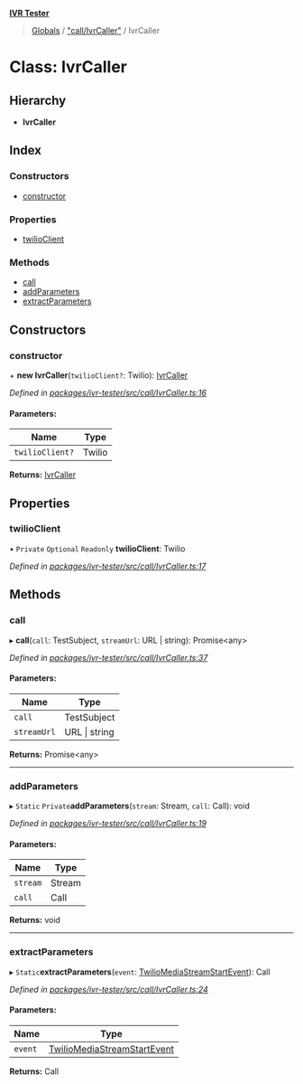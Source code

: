 **[IVR Tester](../README.md)**

> [Globals](../README.md) / ["call/IvrCaller"](../modules/_call_ivrcaller_.md) / IvrCaller

# Class: IvrCaller

## Hierarchy

* **IvrCaller**

## Index

### Constructors

* [constructor](_call_ivrcaller_.ivrcaller.md#constructor)

### Properties

* [twilioClient](_call_ivrcaller_.ivrcaller.md#twilioclient)

### Methods

* [call](_call_ivrcaller_.ivrcaller.md#call)
* [addParameters](_call_ivrcaller_.ivrcaller.md#addparameters)
* [extractParameters](_call_ivrcaller_.ivrcaller.md#extractparameters)

## Constructors

### constructor

\+ **new IvrCaller**(`twilioClient?`: Twilio): [IvrCaller](_call_ivrcaller_.ivrcaller.md)

*Defined in [packages/ivr-tester/src/call/IvrCaller.ts:16](https://github.com/SketchingDev/ivr-tester/blob/dbcb3f7/packages/ivr-tester/src/call/IvrCaller.ts#L16)*

#### Parameters:

Name | Type |
------ | ------ |
`twilioClient?` | Twilio |

**Returns:** [IvrCaller](_call_ivrcaller_.ivrcaller.md)

## Properties

### twilioClient

• `Private` `Optional` `Readonly` **twilioClient**: Twilio

*Defined in [packages/ivr-tester/src/call/IvrCaller.ts:17](https://github.com/SketchingDev/ivr-tester/blob/dbcb3f7/packages/ivr-tester/src/call/IvrCaller.ts#L17)*

## Methods

### call

▸ **call**(`call`: TestSubject, `streamUrl`: URL \| string): Promise\<any>

*Defined in [packages/ivr-tester/src/call/IvrCaller.ts:37](https://github.com/SketchingDev/ivr-tester/blob/dbcb3f7/packages/ivr-tester/src/call/IvrCaller.ts#L37)*

#### Parameters:

Name | Type |
------ | ------ |
`call` | TestSubject |
`streamUrl` | URL \| string |

**Returns:** Promise\<any>

___

### addParameters

▸ `Static` `Private`**addParameters**(`stream`: Stream, `call`: Call): void

*Defined in [packages/ivr-tester/src/call/IvrCaller.ts:19](https://github.com/SketchingDev/ivr-tester/blob/dbcb3f7/packages/ivr-tester/src/call/IvrCaller.ts#L19)*

#### Parameters:

Name | Type |
------ | ------ |
`stream` | Stream |
`call` | Call |

**Returns:** void

___

### extractParameters

▸ `Static`**extractParameters**(`event`: [TwilioMediaStreamStartEvent](../interfaces/_call_ivrcaller_.twiliomediastreamstartevent.md)): Call

*Defined in [packages/ivr-tester/src/call/IvrCaller.ts:24](https://github.com/SketchingDev/ivr-tester/blob/dbcb3f7/packages/ivr-tester/src/call/IvrCaller.ts#L24)*

#### Parameters:

Name | Type |
------ | ------ |
`event` | [TwilioMediaStreamStartEvent](../interfaces/_call_ivrcaller_.twiliomediastreamstartevent.md) |

**Returns:** Call
